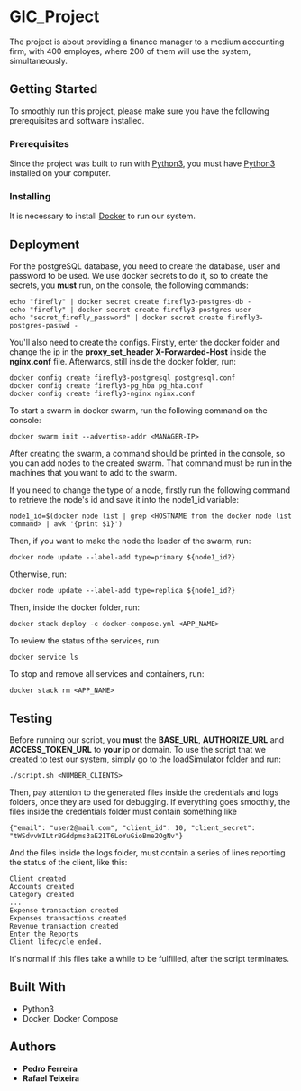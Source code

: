 # GIC_Project

The project is about providing a finance manager to a medium accounting firm, with 400 employes, where 200 of them will use the system, simultaneously.

## Getting Started

To smoothly run this project, please make sure you have the following prerequisites and software installed.

### Prerequisites

Since the project was built to run with [Python3](https://www.python.org/downloads/), you must have [Python3](https://www.python.org/downloads/) installed on your computer.

### Installing

It is necessary to install [Docker](https://docs.docker.com/get-docker/) to run our system.

## Deployment

For the postgreSQL database, you need to create the database, user and password to be used. We use docker secrets to do it, so to create the secrets, you **must** run, on the console, the following commands:

```
echo "firefly" | docker secret create firefly3-postgres-db -
echo "firefly" | docker secret create firefly3-postgres-user -
echo "secret_firefly_password" | docker secret create firefly3-postgres-passwd -
```

You'll also need to create the configs. Firstly, enter the docker folder and change the ip in the **proxy_set_header   X-Forwarded-Host** inside the **nginx.conf** file. Afterwards, still inside the docker folder, run:

```
docker config create firefly3-postgresql postgresql.conf
docker config create firefly3-pg_hba pg_hba.conf
docker config create firefly3-nginx nginx.conf
```

To start a swarm in docker swarm, run the following command on the console:

`docker swarm init --advertise-addr <MANAGER-IP>`

After creating the swarm, a command should be printed in the console, so you can add nodes to the created swarm. That command must be run in the machines that you want to add to the swarm.

If you need to change the type of a node, firstly run the following command to retrieve the node's id and save it into the node1_id variable:

`node1_id=$(docker node list | grep <HOSTNAME from the docker node list command> | awk '{print $1}')`

Then, if you want to make the node the leader of the swarm, run:

`docker node update --label-add type=primary ${node1_id?}`

Otherwise, run:

`docker node update --label-add type=replica ${node1_id?}`

Then, inside the docker folder, run:

`docker stack deploy -c docker-compose.yml <APP_NAME>`

To review the status of the services, run:

`docker service ls`

To stop and remove all services and containers, run:

`docker stack rm <APP_NAME>`

## Testing

Before running our script, you **must** the **BASE_URL**, **AUTHORIZE_URL** and **ACCESS_TOKEN_URL** to **your** ip or domain.
To use the script that we created to test our system, simply go to the loadSimulator folder and run:

`./script.sh <NUMBER_CLIENTS>`

Then, pay attention to the generated files inside the credentials and logs folders, once they are used for debugging. If everything goes smoothly, the files inside the credentials folder must contain something like

`{"email": "user2@mail.com", "client_id": 10, "client_secret": "tWSdvvWILtrBGddpms3aE2IT6LoYuGioBme2OgNv"}`

And the files inside the logs folder, must contain a series of lines reporting the status of the client, like this:

```
Client created
Accounts created
Category created
...
Expense transaction created
Expenses transactions created
Revenue transaction created
Enter the Reports
Client lifecycle ended.
```

It's normal if this files take a while to be fulfilled, after the script terminates.

## Built With

* Python3
* Docker, Docker Compose

## Authors

* **Pedro Ferreira**
* **Rafael Teixeira**